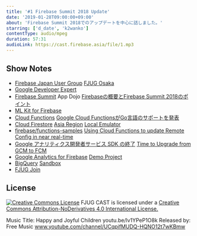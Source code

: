 ```yaml
---
title: '#1 Firebase Summit 2018 Update'
date: '2019-01-28T09:00:00+09:00'
about: 'Firebase Summit 2018でのアップデートを中心に話しました。'
starring: ['d_date', 'k2wanko']
contentType: audio/mpeg
duration: 57:31
audioLink: https://cast.firebase.asia/file/1.mp3
---
```


## Show Notes

- [Firebase Japan User Group](https://firebase.asia) [FJUG Osaka](https://fjug-osaka.connpass.com/)
- [Google Developer Expert](https://developers.google.com/experts/)
- [Firebase Summit](https://firebase.google.com/summit/) App Dojo [Firebaseの概要とFirebase Summit 2018のポイント](https://speakerdeck.com/d_date/firebasefalsegai-yao-tofirebase-summit-2018falsepointo)
- [ML Kit for Firebase](https://firebase.google.com/products/ml-kit/)
- [Cloud Functions](https://firebase.google.com/products/functions/)  [Google Cloud FunctionsがGo言語のサポートを発表](https://www.publickey1.jp/blog/19/google_cloud_functionsgohttp.html)
- [Cloud Firestore](https://firebase.google.com/products/firestore/) [Asia Region](https://firebase.google.com/docs/firestore/locations?hl=en#location-r) [Local Emulator](https://firebase.google.com/docs/functions/local-emulator)
- [firebase/functions-samples](https://github.com/firebase/functions-samples) [Using Cloud Functions to update Remote Config in near real-time](https://firebase.googleblog.com/2018/11/using-cloud-functions-to-update-remote.html)
- [Google アナリティクス開発者サービス SDK の終了](https://support.google.com/analytics/answer/9167112?hl=ja) [Time to Upgrade from GCM to FCM](https://developers.googleblog.com/2018/04/time-to-upgrade-from-gcm-to-fcm.html)
- [Google Analytics for Firebase](https://firebase.google.com/products/analytics/) [Demo Project](https://console.firebase.google.com/project/fir-demo-project/overview)
- [BigQuery](https://cloud.google.com/bigquery/?hl=ja) [Sandbox](https://cloud.google.com/bigquery/docs/sandbox)
- [FJUG Join](https://firebase.asia/join)

## License
[![Creative Commons License](https://i.creativecommons.org/l/by-nd/4.0/88x31.png)](http://creativecommons.org/licenses/by-nd/4.0/)
FJUG CAST is licensed under a [Creative Commons Attribution-NoDerivatives 4.0 International License.](http://creativecommons.org/licenses/by-nd/4.0/)

Music Title: Happy and Joyful Children youtu.be/lv1YPeP1O8k
Released by: Free Music www.youtube.com/channel/UCqpifMUDQ-HQNO12t7wKBmw
